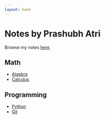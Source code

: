 ```yaml
---
layout: home
---
```


# Notes by Prashubh Atri

Browse my notes [here](/notes).

## Math
- [Algebra](/notes/math/algebra)
- [Calculus](/notes/math/calculus)

## Programming
- [Python](/notes/programming/python)
- [Git](/notes/programming/git)
